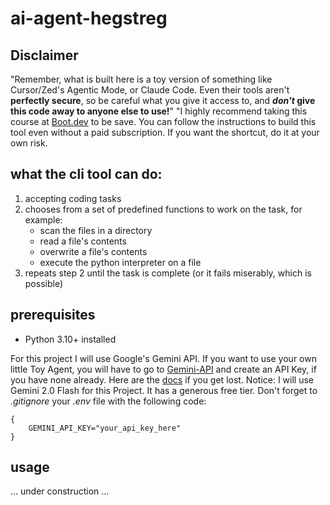 # ai-agent-hegstreg

## Disclaimer
"Remember, what is built here is a toy version of something like Cursor/Zed's Agentic Mode, or Claude Code. Even their tools aren't **perfectly secure**, so be careful what you give it access to, and ***don't* give this code away to anyone else to use!**" "I highly recommend taking this course at [Boot.dev](https://www.boot.dev/) to be save. You can follow the instructions to build this tool even without a paid subscription. If you want the shortcut, do it at your own risk.

## what the cli tool can do:

1. accepting coding tasks
2. chooses from a set of predefined functions to work on the task, for example:
    - scan the files in a directory
    - read a file's contents
    - overwrite a file's contents
    - execute the python interpreter on a file
3. repeats step 2 until the task is complete (or it fails miserably, which is possible)

## prerequisites
- Python 3.10+ installed

For this project I will use Google's Gemini API. If you want to use your own little Toy Agent, you will have to go to [Gemini-API](https://ai.google.dev/gemini-api/docs/pricing) and create an API Key, if you have none already. Here are the [docs](https://ai.google.dev/gemini-api/docs/api-key) if you get lost. Notice: I will use Gemini 2.0 Flash for this Project. It has a generous free tier.
Don't forget to *.gitignore* your *.env* file with the following code:

```
{
    GEMINI_API_KEY="your_api_key_here"
}
```

## usage
... under construction ...
<!-- verbose flag // token input/output count-->
